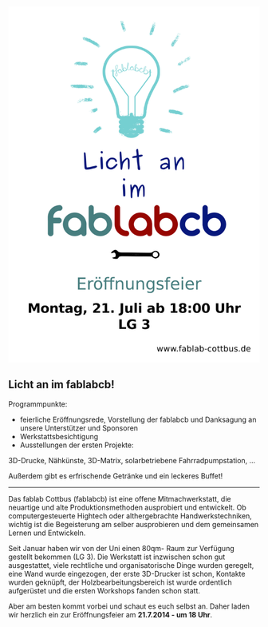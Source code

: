 ![LichtAn.png](LichtAn.png "LichtAn.png")

## Licht an im fablabcb\!

Programmpunkte:

  - feierliche Eröffnungsrede, Vorstellung der fablabcb und Danksagung
    an unsere Unterstützer und Sponsoren
  - Werkstattsbesichtigung
  - Ausstellungen der ersten Projekte:

3D-Drucke, Nähkünste, 3D-Matrix, solarbetriebene Fahrradpumpstation, ...

Außerdem gibt es erfrischende Getränke und ein leckeres Buffet\!

-----

Das fablab Cottbus (fablabcb) ist eine offene Mitmachwerkstatt, die
neuartige und alte Produktionsmethoden ausprobiert und entwickelt. Ob
computergesteuerte Hightech oder althergebrachte Handwerkstechniken,
wichtig ist die Begeisterung am selber ausprobieren und dem gemeinsamen
Lernen und Entwickeln.

Seit Januar haben wir von der Uni einen 80qm- Raum zur Verfügung
gestellt bekommen (LG 3). Die Werkstatt ist inzwischen schon gut
ausgestattet, viele rechtliche und organisatorische Dinge wurden
geregelt, eine Wand wurde eingezogen, der erste 3D-Drucker ist schon,
Kontakte wurden geknüpft, der Holzbearbeitungsbereich ist wurde
ordentlich aufgerüstet und die ersten Workshops fanden schon statt.

Aber am besten kommt vorbei und schaut es euch selbst an. Daher laden
wir herzlich ein zur Eröffnungsfeier am **21.7.2014 - um 18 Uhr**.